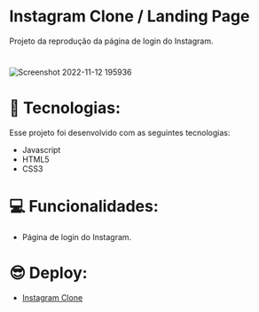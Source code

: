 # Instagram Clone / Landing Page

Projeto da reprodução da página de login do Instagram.
#
![Screenshot 2022-11-12 195936](https://user-images.githubusercontent.com/113479357/201498176-01d33116-d999-4e13-802c-908dbe8570ad.png)
#
# 🚀 Tecnologias:
 
Esse projeto foi desenvolvido com as seguintes tecnologias:

- Javascript
- HTML5
- CSS3
#
#
# 💻 Funcionalidades:

- Página de login do Instagram.
#
#
# 😎 Deploy:
- [Instagram Clone](https://marcioramires.github.io/instagram-clone-web-app/)
#
